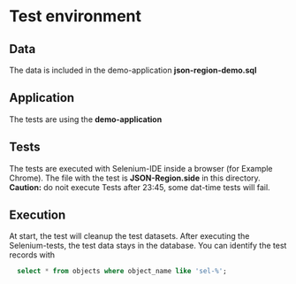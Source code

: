 # Test environment

## Data
The data is included in the demo-application **json-region-demo.sql**

## Application
The tests are using the **demo-application**

## Tests
The tests are executed with Selenium-IDE inside a browser (for Example Chrome).
The file with the test is **JSON-Region.side** in this directory.
**Caution:** do noit execute Tests after 23:45, some dat-time tests will fail.

## Execution

At start, the test will cleanup the test datasets.
After executing the Selenium-tests, the test data stays in the database.
You can identify the test records with
```sql
  select * from objects where object_name like 'sel-%';
```